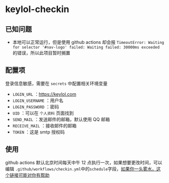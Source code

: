 # keylol-checkin

## 已知问题

- 本地可以正常运行，但是使用 github actions 却会报 `TimeoutError: Waiting for selector '#nav-logo' failed: Waiting failed: 30000ms exceeded` 的错误，所以此项目暂时搁置

## 配置项

登录信息敏感，需要在 `secrets` 中配置相关环境变量

- `LOGIN_URL` ：https://keylol.com
- `LOGIN_USERNAME` ：用户名
- `LOGIN_PASSWORD` ：密码
- `UID` ：可以在 `个人资料` 页面找到
- `SEND_MAIL` ：发送邮件的邮箱，默认使用 QQ 邮箱
- `RECEIVE_MAIL` ：接收邮件的邮箱
- `TOKEN` ：这是 smtp 授权码

## 使用

github actions 默认北京时间每天中午 12 点执行一次，如果想要更改时间，可以编辑 `.github/workflows/checkin.yml`中的`schedule`字段，[如果你一头雾水，这个链接可能对你有帮助](https://crontab.guru/#00_12_*_*_*)

